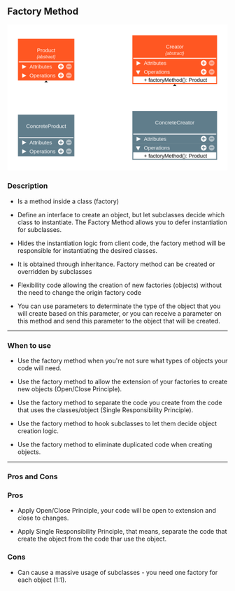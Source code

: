 ## Factory Method

![Factory Method](/src/creational/factory-method/diagram/Factory-Method.png)

### Description

- Is a method inside a class (factory)


- Define an interface to create an object,
  but let subclasses decide which class to instantiate.
  The Factory Method allows you to defer instantiation for subclasses.


- Hides the instantiation logic from client code, the factory method
  will be responsible for instantiating the desired classes.


- It is obtained through inheritance.
  Factory method can be created or overridden by subclasses


- Flexibility code allowing the creation of new factories (objects)
  without the need to change the origin factory code


- You can use parameters to determinate the type of the object that you will create based on this parameter,
  or you can receive a parameter on this method and send this parameter to the object that will be created.

---

### When to use

- Use the factory method when you're not sure what types of objects your code will need.


- Use the factory method to allow the extension of your factories to create new objects (Open/Close Principle).


- Use the factory method to separate the code you create from the code that uses the classes/object (Single Responsibility Principle).


- Use the factory method to hook subclasses to let them decide object creation logic.


- Use the factory method to eliminate duplicated code when creating objects.

---

### Pros and Cons

### Pros

- Apply Open/Close Principle, your code will be open to extension and close to changes.


- Apply Single Responsibility Principle, that means, separate the code that create the object from the code thar use the object.


### Cons

- Can cause a massive usage of subclasses - you need one factory for each object (1:1).
